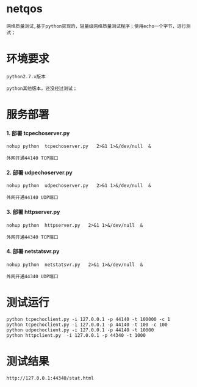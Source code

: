 # netqos
    网络质量测试,基于python实现的，轻量级网络质量测试程序；使用echo一个字节，进行测试；


# 环境要求
    python2.7.x版本

    python其他版本，还没经过测试；


# 服务部署


#### 1. 部署 tcpechoserver.py

    nohup python  tcpechoserver.py   2>&1 1>&/dev/null  &
    
    外网开通44140 TCP端口

#### 2. 部署 udpechoserver.py

    nohup python  udpechoserver.py   2>&1 1>&/dev/null  &

    外网开通44140 UDP端口


#### 3. 部署 httpserver.py

    nohup python  httpserver.py   2>&1 1>&/dev/null  &

    外网开通44340 TCP端口

#### 4. 部署 netstatsvr.py

    nohup python  netstatsvr.py   2>&1 1>&/dev/null  &

    外网开通44340 UDP端口


# 测试运行

    python tcpechoclient.py -i 127.0.0.1 -p 44140 -t 100000 -c 1
    python tcpechoclient.py -i 127.0.0.1 -p 44140 -t 100 -c 100
    python udpechoclient.py -i 127.0.0.1 -p 44140 -t 10000
    python httpclient.py  -i 127.0.0.1 -p 44340 -t 1000

# 测试结果
    http://127.0.0.1:44340/stat.html